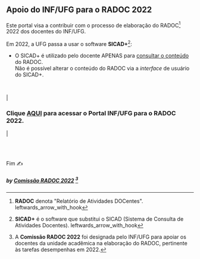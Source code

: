 ## Apoio do INF/UFG para o RADOC 2022

Este portal visa a contribuir com o processo de elaboração do RADOC[^1] 2022 dos docentes do INF/UFG.

Em 2022, a UFG passa a usar o software **SICAD+**[^2]:
- O SICAD+ é utilizado pelo docente APENAS para <ins>consultar o conteúdo</ins> do RADOC.<br>Não é possível alterar o conteúdo do RADOC via a _interface_ de usuário do SICAD+.

<br>

|<H3>Clique [AQUI](./doc/painel-radoc.md#painel-alimentar-o-radoc/) para acessar o **Portal INF/UFG para o RADOC 2022**.</H3>|

<br><br>
[^1]: **RADOC** denota "Relatório de Atividades DOCentes". leftwards_arrow_with_hook
[^2]: **SICAD+** é o software que substitui o SICAD (Sistema de Consulta de Atividades Docentes). leftwards_arrow_with_hook
[^3]: A **Comissão RADOC 2022** foi designada pelo INF/UFG para apoiar os docentes da unidade acadêmica na elaboração do RADOC, pertinente às tarefas desempenhas em 2022.

Fim &#9997;
##### by [Comissão RADOC 2022](./doc/x-index.md#comissão-radoc-2022) [^3]
